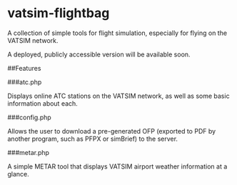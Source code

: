 # vatsim-flightbag

A collection of simple tools for flight simulation, especially for flying on the VATSIM network.

A deployed, publicly accessible version will be available soon.

##Features

###atc.php

Displays online ATC stations on the VATSIM network, as well as some basic information about each.

###config.php

Allows the user to download a pre-generated OFP (exported to PDF by another program, such as PFPX or simBrief) to the server.

###metar.php

A simple METAR tool that displays VATSIM airport weather information at a glance.
